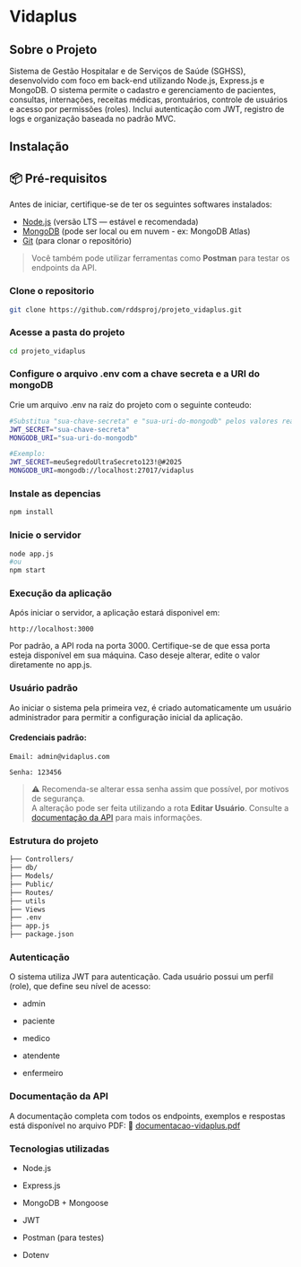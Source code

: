 # Vidaplus

## Sobre o Projeto
Sistema de Gestão Hospitalar e de Serviços de Saúde (SGHSS), desenvolvido com foco em back-end utilizando Node.js, Express.js e MongoDB. O sistema permite o cadastro e gerenciamento de pacientes, consultas, internações, receitas médicas, prontuários, controle de usuários e acesso por permissões (roles).
Inclui autenticação com JWT, registro de logs e organização baseada no padrão MVC.
## Instalação
## 📦 Pré-requisitos

Antes de iniciar, certifique-se de ter os seguintes softwares instalados:

- [Node.js](https://nodejs.org/) (versão LTS — estável e recomendada)
- [MongoDB](https://www.mongodb.com/try/download/community) (pode ser local ou em nuvem - ex: MongoDB Atlas)
- [Git](https://git-scm.com/) (para clonar o repositório)

> Você também pode utilizar ferramentas como **Postman** para testar os endpoints da API.

### Clone o repositorio
```bash
git clone https://github.com/rddsproj/projeto_vidaplus.git
```
### Acesse a pasta do projeto
```bash
cd projeto_vidaplus
```
### Configure o arquivo .env com a chave secreta e a URI do mongoDB
Crie um arquivo .env na raiz do projeto com o seguinte conteudo:
```bash
#Substitua "sua-chave-secreta" e "sua-uri-do-mongodb" pelos valores reais.
JWT_SECRET="sua-chave-secreta" 
MONGODB_URI="sua-uri-do-mongodb"

#Exemplo:
JWT_SECRET=meuSegredoUltraSecreto123!@#2025
MONGODB_URI=mongodb://localhost:27017/vidaplus
```
### Instale as depencias
```bash
npm install
```
### Inicie o servidor
```bash
node app.js
#ou
npm start
```

### Execução da aplicação
Após iniciar o servidor, a aplicação estará disponivel em:

    http://localhost:3000

Por padrão, a API roda na porta 3000. Certifique-se de que essa porta esteja disponível em sua máquina. Caso deseje alterar, edite o valor diretamente no app.js.

### Usuário padrão
Ao iniciar o sistema pela primeira vez, é criado automaticamente um usuário administrador para permitir a configuração inicial da aplicação.

#### Credenciais padrão:

    Email: admin@vidaplus.com

    Senha: 123456

> ⚠️ Recomenda-se alterar essa senha assim que possível, por motivos de segurança.  
> A alteração pode ser feita utilizando a rota **Editar Usuário**. Consulte a [documentação da API](./documentacao-vidaplus.pdf) para mais informações.

### Estrutura do projeto
```bash
├── Controllers/
├── db/
├── Models/
├── Public/
├── Routes/
├── utils
├── Views
├── .env
├── app.js
├── package.json
```
### Autenticação
O sistema utiliza JWT para autenticação.
Cada usuário possui um perfil (role), que define seu nível de acesso:

- admin

- paciente

- medico

- atendente

- enfermeiro

### Documentação da API
A documentação completa com todos os endpoints, exemplos e respostas está disponível no arquivo PDF:
📎 [documentacao-vidaplus.pdf](./documentacao-vidaplus.pdf)

### Tecnologias utilizadas
- Node.js

- Express.js

- MongoDB + Mongoose

- JWT

- Postman (para testes)

- Dotenv